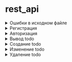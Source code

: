 # rest_api


<details>
  <summary>Ошибки в исходном файле</summary>
  
![alt text](https://github.com/ElerGard/rest_api/blob/fc060f36442ea8c521451daf61cfbe840a0e4d93/Errors/Error1.jpg)

![alt text](https://github.com/ElerGard/rest_api/blob/fc060f36442ea8c521451daf61cfbe840a0e4d93/Errors/Error2.jpg)

![alt text](https://github.com/ElerGard/rest_api/blob/fc060f36442ea8c521451daf61cfbe840a0e4d93/Errors/Error3.jpg)

![alt text](https://github.com/ElerGard/rest_api/blob/fc060f36442ea8c521451daf61cfbe840a0e4d93/Errors/Error4.jpg)

![alt text](https://github.com/ElerGard/rest_api/blob/fc060f36442ea8c521451daf61cfbe840a0e4d93/Errors/Error5.jpg)

![alt text](https://github.com/ElerGard/rest_api/blob/fc060f36442ea8c521451daf61cfbe840a0e4d93/Errors/Error6.jpg)

![alt text](https://github.com/ElerGard/rest_api/blob/fc060f36442ea8c521451daf61cfbe840a0e4d93/Errors/Error7.jpg)

![alt text](https://github.com/ElerGard/rest_api/blob/fc060f36442ea8c521451daf61cfbe840a0e4d93/Errors/Error8.jpg)

![alt text](https://github.com/ElerGard/rest_api/blob/fc060f36442ea8c521451daf61cfbe840a0e4d93/Errors/Error9.jpg)

</details>

<details>
  <summary>Регистрация</summary>

![alt text](https://github.com/ElerGard/rest_api/blob/fc060f36442ea8c521451daf61cfbe840a0e4d93/tests/reg1.jpg)

![alt text](https://github.com/ElerGard/rest_api/blob/fc060f36442ea8c521451daf61cfbe840a0e4d93/tests/reg2.jpg)
  
</details>

<details>
  <summary>Авторизация</summary>

  ![alt text](https://github.com/ElerGard/rest_api/blob/fc060f36442ea8c521451daf61cfbe840a0e4d93/tests/auth1.jpg)
  
  ![alt text](https://github.com/ElerGard/rest_api/blob/fc060f36442ea8c521451daf61cfbe840a0e4d93/tests/auth2.jpg)
  
</details>
 
 <details>
  <summary>Вывод todo</summary>

  ![alt text](https://github.com/ElerGard/rest_api/blob/fc060f36442ea8c521451daf61cfbe840a0e4d93/tests/GetTodo1.jpg)
  
  ![alt text](https://github.com/ElerGard/rest_api/blob/fc060f36442ea8c521451daf61cfbe840a0e4d93/tests/GetTodo2.jpg)
  
</details>
 
<details>
  <summary>Создание todo</summary>

  ![alt text](https://github.com/ElerGard/rest_api/blob/fc060f36442ea8c521451daf61cfbe840a0e4d93/tests/createTodo1.jpg)
  
  ![alt text](https://github.com/ElerGard/rest_api/blob/fc060f36442ea8c521451daf61cfbe840a0e4d93/tests/createTodo2.jpg)
  
</details>

<details>
  <summary>Изменение todo</summary>

  ![alt text](https://github.com/ElerGard/rest_api/blob/fc060f36442ea8c521451daf61cfbe840a0e4d93/tests/changeTodo1.jpg)
  
  ![alt text](https://github.com/ElerGard/rest_api/blob/fc060f36442ea8c521451daf61cfbe840a0e4d93/tests/changeTodo2.jpg)
  
  ![alt text](https://github.com/ElerGard/rest_api/blob/fc060f36442ea8c521451daf61cfbe840a0e4d93/tests/changeTodo3.jpg)
  
  ![alt text](https://github.com/ElerGard/rest_api/blob/fc060f36442ea8c521451daf61cfbe840a0e4d93/tests/changeTodo4.jpg)
  
</details>

<details>
  <summary>Удаление todo</summary>

  ![alt text](https://github.com/ElerGard/rest_api/blob/fc060f36442ea8c521451daf61cfbe840a0e4d93/tests/deleteTodo.jpg)
  
  ![alt text](https://github.com/ElerGard/rest_api/blob/fc060f36442ea8c521451daf61cfbe840a0e4d93/tests/deleteTodo2.jpg)
  
  ![alt text](https://github.com/ElerGard/rest_api/blob/fc060f36442ea8c521451daf61cfbe840a0e4d93/tests/deleteTodo3.jpg)
  
  ![alt text](https://github.com/ElerGard/rest_api/blob/fc060f36442ea8c521451daf61cfbe840a0e4d93/tests/deleteTodo4.jpg)
  
</details>
